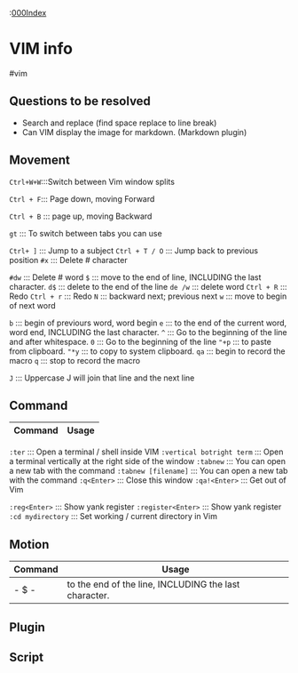 :[000Index](../000Index.md)
# VIM info
#vim
## Questions to be resolved
- Search and replace (find space replace to line break) 
- Can VIM display the image for markdown. (Markdown plugin)

## Movement
`Ctrl+W+W`:::Switch between Vim window splits
<!--SR:!2025-01-06,8,250!2025-01-18,20,250-->
`Ctrl + F`::: Page down, moving Forward
<!--SR:!2025-01-03,5,230!2025-01-05,7,250-->
`Ctrl + B` ::: page up, moving Backward
<!--SR:!2024-12-30,1,210!2025-01-01,3,210-->
`gt` ::: To switch between tabs you can use
<!--SR:!2025-01-07,9,250!2000-01-01,1,250-->
`Ctrl+ ]` ::: Jump to a subject
`Ctrl + T / O` ::: Jump back to previous position
`#x` ::: Delete \# character
<!--SR:!2024-12-30,1,225!2000-01-01,1,250-->
`#dw` ::: Delete \# word
`$`  ::: move to the end of line, INCLUDING the last character.
`d$`  ::: delete to the end of the line
`de /w` ::: delete word
`Ctrl + R` ::: Redo 
`Ctrl + r` ::: Redo 
`N` ::: backward next; previous next
`w` ::: move to begin of next word
<!--SR:!2024-12-31,2,245!2025-01-03,5,246-->
`b` ::: begin of previours word, word begin
 `e` ::: to the end of the current word, word end, INCLUDING the last character.
`^` ::: Go to the beginning of the line and after whitespace.
`0` ::: Go to the beginning of the line
`"+p` :::  to paste from clipboard.
`"*y` :::  to copy to system clipboard.
`qa` ::: begin to record the macro
`q`  ::: stop to record the macro
<!--SR:!2025-01-03,5,246!2025-01-10,12,246-->
`J`  ::: Uppercase J will join that line and the next line

## Command
**Command**|**Usage**
----------|------------
`:ter` ::: Open a terminal / shell inside VIM
`:vertical botright term` ::: Open a terminal vertically at the right side of the window
`:tabnew` ::: You can open a new tab with the command
`:tabnew [filename]` ::: You can open a new tab with the command
`:q<Enter>` ::: Close this window
`:qa!<Enter>` ::: Get out of Vim
<!--SR:!2024-12-31,2,226!2024-12-31,2,245-->
`:reg<Enter>` ::: Show yank register
`:register<Enter>` ::: Show yank register
`:cd mydirectory` ::: Set working / current directory in Vim


## Motion
**Command**|**Usage**
----------|------------
- $ - | to the end of the line, INCLUDING the last character.

## Plugin


## Script

